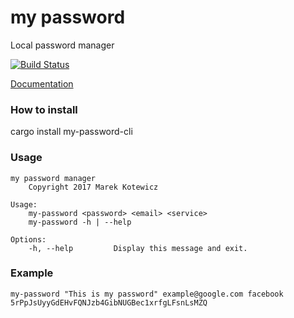 # my password
Local password manager

[![Build Status][travis-image]][travis-url]

[travis-image]: https://travis-ci.org/debris/my-password.svg?branch=master
[travis-url]: https://travis-ci.org/debris/my-password

[Documentation](https://docs.rs/my-password)

### How to install

cargo install my-password-cli

### Usage

```
my password manager
    Copyright 2017 Marek Kotewicz

Usage:
    my-password <password> <email> <service>
    my-password -h | --help

Options:
    -h, --help         Display this message and exit.
```

### Example

```
my-password "This is my password" example@google.com facebook
5rPpJsUyyGdEHvFQNJzb4GibNUGBec1xrfgLFsnLsMZQ
```
